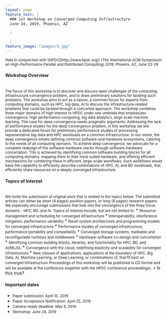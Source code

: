 ```yaml
---
layout: page
feature_text: | 
  ### 1st Workshop on Converged Computing Infrastructure
  June 24, 2019, Phoenix, AZ

  :

  :
feature_image: "images/3.jpg"
---
```


<small>
Held in conjunction with [HPDC](http://www.hpdc.org/) (The International ACM Symposium on High-Performance Parallel and Distributed Computing) 2019, Phoenix, AZ, June 22-29
</small>

#### Workshop Overview	
<br/>
<small>
The focus of this workshop is to discover and discuss open challenges of the computing infrastructure convergence problem, and to draw preliminary solutions for tackling such problems. The workshop aims to act as a liaison, a common forum for experts from computing domains, such as HPC, big data, AI to discuss the infrastructure-related problems that could be tackled through a concerted approach. The workshop combines three major domains of high interest to HPDC under one umbrella that emphasizes convergence: high performance computing, big data analytics, large scale machine learning. 
</small>

<small>
The case for deep convergence needs pragmatic arguments. Addressing the lack of performance studies for the deep convergence problem, in this workshop we will provide a dedicated forum for preliminary performance studies of processing representative big-data and HPC workloads on a common infrastructure. In our vision, the deep convergence entails defining common software-and-hardware ecosystems, catering to the needs of all computing domains. To achieve deep convergence, we advocate for a complete redesign of the software-hardware stacks through software-hardware concertation. This is achieved by identifying common software building blocks for all computing domains, mapping them to their most suited hardware, and offering efficient mechanisms for combining these in efficient, large-scale workflows. Such workflows would have the capability to efficiently describe combinations of HPC, AI, and BD workloads, that efficiently share resources on a deeply converged infrastructure.
</small>

#### Topics of Interest
<br/>
<small>
We invite the submission of original work that is related to the topics below. The submitted articles can either be short (4 pages) position papers, or long (8 pages) research papers. We especially encourage submissions that look into the convergence of the three focus domains - HPC, BD, and AI. Topics of interest include, but are not limited to:</small>
* <small> Resource-management and scheduling for converged infrastructure </small>
* <small> Interoperability, interference mitigation, performance variability </small>
* <small>  Novel system architectures and programming models for converged infrastructure</small>
* <small>  Performance studies of converged infrastructure, performance portability and compatibility</small>
* <small>  Converged storage systems, malleable and reconfigurable runtimes and middleware</small>
* <small>  Hardware-software co-design and concertation</small>
* <small>  Identifying common building blocks, libraries, and functionality for HPC, BD, and AI/ML/DL</small>
* <small>  Convergence with the cloud, redefining elasticity and scalability for converged infrastructure</small>
* <small>  New classes of applications, applications at the boundary of HPC, Big Data, AI, Machine Learning, or Deep Learning, or combinations of, that fit best on converged infrastructure</small>

<small>
Proceedings of this workshop will be published in CD format and will be available at the
conference (together with the HPDC conference proceedings).
</small>
> Is this true?

#### Important dates

* <small>Paper submission: April 10, 2019</small>
* <small>Paper Acceptance Notification: April 25, 2019</small>
* <small>Camera-ready deadline: May 6, 2019</small>
* <small>Workshop: June 24, 2019</small>
